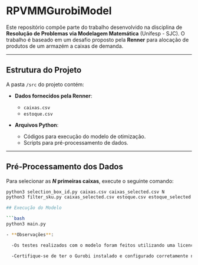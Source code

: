 # RPVMMGurobiModel

Este repositório compõe parte do trabalho desenvolvido na disciplina de **Resolução de Problemas via Modelagem Matemática** (Unifesp - SJC). O trabalho é baseado em um desafio proposto pela **Renner** para alocação de produtos de um armazém a caixas de demanda.

---

## Estrutura do Projeto

A pasta `/src` do projeto contém:

- **Dados fornecidos pela Renner**:
  - `caixas.csv`
  - `estoque.csv`

- **Arquivos Python**:
  - Códigos para execução do modelo de otimização.
  - Scripts para pré-processamento de dados.

---

## Pré-Processamento dos Dados

Para selecionar as **$N$ primeiras caixas**, execute o seguinte comando:

```bash
python3 selection_box_id.py caixas.csv caixas_selected.csv N
python3 filter_sku.py caixas_selected.csv estoque.csv estoque_selected.csv

## Execução do Modelo

```bash
python3 main.py

- **Observações**:

  -Os testes realizados com o modelo foram feitos utilizando uma licença acadêmica do Gurobi.

  -Certifique-se de ter o Gurobi instalado e configurado corretamente no ambiente de execução.

